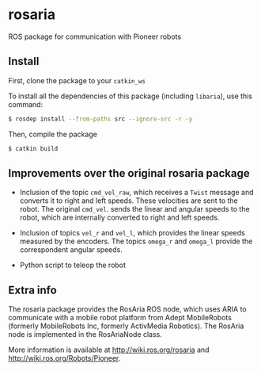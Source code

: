# rosaria
ROS package for communication with Pioneer robots



## Install

First, clone the package to your `catkin_ws`

To install all the dependencies of this package (including `libaria`), use this command:

```bash
$ rosdep install --from-paths src --ignore-src -r -y
```


Then, compile the package

```bash
$ catkin build
```



## Improvements over the original rosaria package


- Inclusion of the topic `cmd_vel_raw`, which receives a `Twist` message and converts it to right and left speeds. These velocities are sent to the robot. The original `cmd_vel`. sends the linear and angular speeds to the robot, which are internally converted to right and left speeds.

- Inclusion of topics `vel_r` and `vel_l`, which provides the linear speeds measured by the encoders. The topics `omega_r` and `omega_l` provide the correspondent angular speeds.

- Python script to teleop the robot


## Extra info

The rosaria package provides the RosAria ROS node, which uses ARIA to communicate with a mobile robot platform from Adept MobileRobots (formerly MobileRobots Inc, formerly ActivMedia Robotics).  The  RosAria node is implemented in the RosAriaNode class.

More information is available at <http://wiki.ros.org/rosaria> and <http://wiki.ros.org/Robots/Pioneer>.